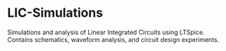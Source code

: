 # LIC-Simulations
Simulations and analysis of Linear Integrated Circuits using LTSpice. Contains schematics, waveform analysis, and circuit design experiments.
